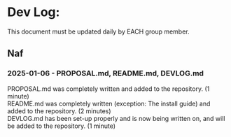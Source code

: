 # Dev Log:

This document must be updated daily by EACH group member.

## Naf

### 2025-01-06 - PROPOSAL.md, README.md, DEVLOG.md
PROPOSAL.md was completely written and added to the repository. (1 minute)  
README.md was completely written (exception: The install guide) and added to the repository. (2 minutes)  
DEVLOG.md has been set-up properly and is now being written on, and will be added to the repository. (1 minute)
